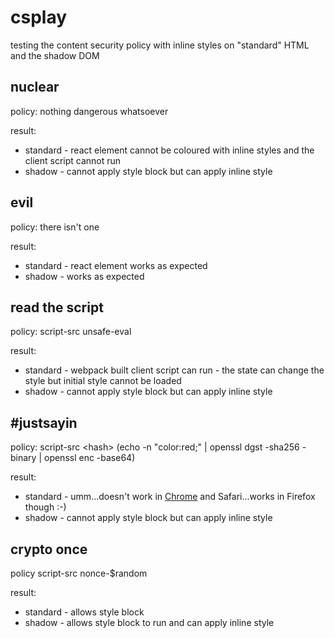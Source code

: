 # csplay

testing the content security policy with inline styles on "standard" HTML and the shadow DOM

## nuclear

policy: nothing dangerous whatsoever

result: 

* standard - react element cannot be coloured with inline styles and the client script cannot run
* shadow - cannot apply style block but can apply inline style

## evil

policy: there isn't one

result:

* standard - react element works as expected
* shadow - works as expected

## read the script

policy: script-src unsafe-eval

result:

* standard - webpack built client script can run - the state can change the style but initial style cannot be loaded
* shadow - cannot apply style block but can apply inline style

## \#justsayin

policy: script-src \<hash\> (echo -n "color:red;" | openssl dgst -sha256 -binary | openssl enc -base64)

result:

* standard - umm...doesn't work in [Chrome](https://code.google.com/p/chromium/issues/detail?id=546106) and Safari...works in Firefox though :-)
* shadow - cannot apply style block but can apply inline style

## crypto once

policy script-src nonce-$random

result:

* standard - allows style block
* shadow - allows style block to run and can apply inline style